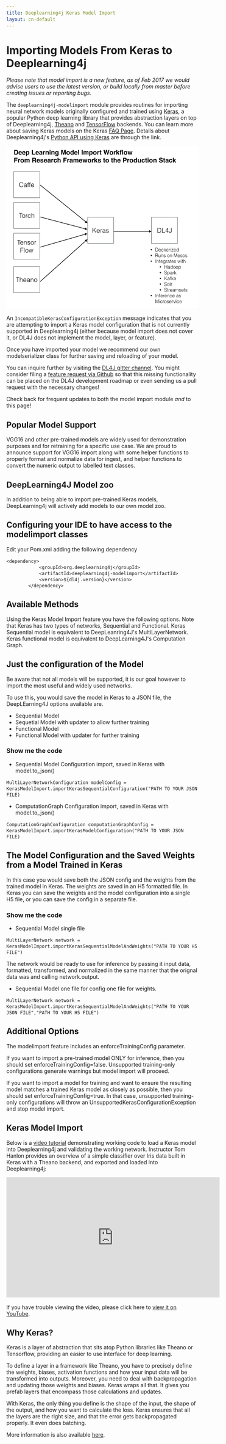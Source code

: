 ```yaml
---
title: Deeplearning4j Keras Model Import
layout: cn-default
---
```


# Importing Models From Keras to Deeplearning4j

*Please note that model import is a new feature, as of Feb 2017 we would advise users to use the latest version, or build locally from master before creating issues or reporting bugs.* 

The `deeplearning4j-modelimport` module provides routines for importing neural network models originally configured
and trained using [Keras](https://keras.io/), a popular Python deep learning library that provides abstraction
layers on top of Deeplearning4j, [Theano](http://deeplearning.net/software/theano/) and [TensorFlow](https://www.tensorflow.org)
backends. You can learn more about saving Keras models on the Keras [FAQ Page](https://keras.io/getting-started/faq/#how-can-i-save-a-keras-model). Details about Deeplearning4j's [Python API using Keras](https://github.com/crockpotveggies/dl4j-examples/tree/keras-examples/dl4j-keras-examples) are through the link.

![Model Import Schema](../img/model-import-keras.png)

An `IncompatibleKerasConfigurationException` message indicates that you are attempting to import a Keras model configuration
that is not currently supported in Deeplearning4j (either because model import does not cover it, or DL4J does not implement the model, layer, or feature).

Once you have imported your model we recommend our own modelserializer class for further saving and reloading of your model.

You can inquire further by visiting the [DL4J gitter channel](https://gitter.im/deeplearning4j/deeplearning4j). You
might consider filing a [feature request via Github](https://github.com/deeplearning4j/deeplearning4j/issues) so that
this missing functionality can be placed on the DL4J development roadmap or even sending us a pull request with the
necessary changes!

Check back for frequent updates to both the model import module *and* to this page!

## Popular Model Support

VGG16 and other pre-trained models are widely used for demonstration purposes and for retraining for a specific use case. We are proud to announce support for VGG16 import along with some helper functions to properly format and normalize data for ingest, and helper functions to convert the numeric output to labelled text classes.  

## DeepLearning4J Model zoo

In addition to being able to import pre-trained Keras models, DeepLearning4j will actively add models to our own model zoo.

## Configuring your IDE to have access to the modelimport classes

Edit your Pom.xml adding the following dependency

```
<dependency>
            <groupId>org.deeplearning4j</groupId>
            <artifactId>deeplearning4j-modelimport</artifactId>
            <version>${dl4j.version}</version>
        </dependency>
```

## Available Methods

Using the Keras Model Import feature you have the following options. Note that Keras has two types of networks, Sequential and Functional. Keras Sequential model is equivalent to DeepLeanring4J's MultiLayerNetwork. Keras functional model is equivalent to DeepLearning4J's Computation Graph.  

## Just the configuration of the Model

Be aware that not all models will be supported, it is our goal however to import the most useful and widely used networks.

To use this, you would save the model in Keras to a JSON file, the DeepLEarning4J options available are.

* Sequential Model
* Sequetial Model with updater to allow further training
* Functional Model
* Functional Model with updater for further training

### Show me the code

* Sequential Model Configuration import, saved in Keras with model.to_json()

```
MultiLayerNetworkConfiguration modelConfig = KerasModelImport.importKerasSequentialConfiguration("PATH TO YOUR JSON FILE)

```

* ComputationGraph Configuration import, saved in Keras with model.to_json()

```
ComputationGraphConfiguration computationGraphConfig = KerasModelImport.importKerasModelConfiguration("PATH TO YOUR JSON FILE)

```






## The Model Configuration and the Saved Weights from a Model Trained in Keras

In this case you would save both the JSON config and the weights from the trained model in Keras. The weights are saved in an H5 formatted file. In Keras you can save the weights and the model configuration into a single H5 file, or you can save the config in a separate file.

### Show me the code

* Sequential Model single file

```
MultiLayerNetwork network = KerasModelImport.importKerasSequentialModelAndWeights("PATH TO YOUR H5 FILE")

```

The network would be ready to use for inference by passing it input data, formatted, transformed, and normalized in the same manner that the orignal data was and calling network.output.

* Sequential Model one file for config one file for weights.


```
MultiLayerNetwork network = KerasModelImport.importKerasSequentialModelAndWeights("PATH TO YOUR JSON FILE","PATH TO YOUR H5 FILE")

```

## Additional Options

The modelimport feature includes an enforceTrainingConfig parameter.

If you want to import a pre-trained model ONLY for inference, then you should set enforceTrainingConfig=false. Unsupported training-only configurations generate warnings but model import will proceed.

If you want to import a model for training and want to ensure the resulting model matches a trained Keras model as closely as possible, then you should set enforceTrainingConfig=true. In that case, unsupported training-only configurations will throw an UnsupportedKerasConfigurationException and stop model import.



## Keras Model Import

Below is a [video tutorial](https://www.youtube.com/embed/bI1aR1Tj2DM) demonstrating working code to load a Keras model into Deeplearning4j and validating the working network. Instructor Tom Hanlon provides an overview of a simple classifier over Iris data built in Keras with a Theano backend, and exported and loaded into Deeplearning4j:

<iframe width="560" height="315" src="https://www.youtube.com/embed/bI1aR1Tj2DM" frameborder="0" allowfullscreen></iframe>

If you have trouble viewing the video, please click here to [view it on YouTube](https://www.youtube.com/embed/bI1aR1Tj2DM).

## Why Keras?

Keras is a layer of abstraction that sits atop Python libraries like Theano or Tensorflow, providing an easier to use interface for deep learning.

To define a layer in a framework like Theano, you have to precisely define the weights, biases, activation functions and how your input data will be transformed into outputs.
Moreover, you need to deal with backpropagation and updating those weights and biases. Keras wraps all that. It gives you prefab layers that encompass those calculations and updates.

With Keras, the only thing you define is the shape of the input, the shape of the output, and how you want to calculate the loss. Keras ensures that all the layers are the right size, and that the error gets backpropagated properly. It even does batching.

More information is also available [here](http://deeplearning4j.org/keras).
